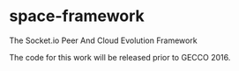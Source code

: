 # space-framework
The Socket.io Peer And Cloud Evolution Framework

The code for this work will be released prior to GECCO 2016.
